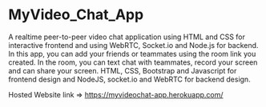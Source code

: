 # MyVideo_Chat_App

A realtime peer-to-peer video chat application using HTML and CSS for interactive frontend and using WebRTC, Socket.io and Node.js for backend. In this app, you can add your friends or teammates using the room link you created. In the room, you can text chat with teammates, record your screen and can share your screen.
HTML, CSS, Bootstrap and Javascript for frontend design and NodeJS, socket.io and WebRTC for backend design.

Hosted Website link => https://myvideochat-app.herokuapp.com/


